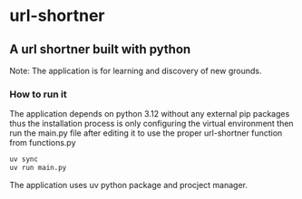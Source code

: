 # url-shortner

A url shortner built with python
---

Note: The application is for learning and discovery of new grounds.


### How to run it

The application depends on python 3.12 without any external pip packages thus
the installation process is only configuring the virtual environment then run
the main.py file after editing it to use the proper url-shortner function from
functions.py

```bash
uv sync
uv run main.py

```

The application uses uv python package and procject manager.
